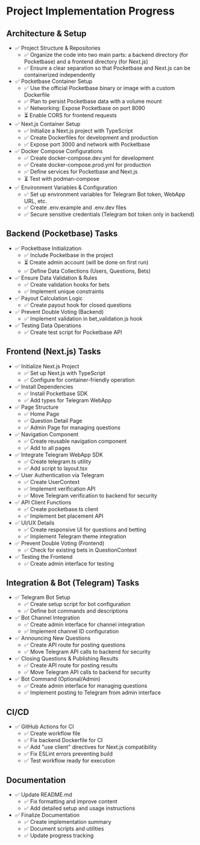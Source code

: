 # Project Implementation Progress

## Architecture & Setup
- ✅ Project Structure & Repositories
  - ✅ Organize the code into two main parts: a backend directory (for Pocketbase) and a frontend directory (for Next.js)
  - ✅ Ensure a clear separation so that Pocketbase and Next.js can be containerized independently
- ✅ Pocketbase Container Setup
  - ✅ Use the official Pocketbase binary or image with a custom Dockerfile
  - ✅ Plan to persist Pocketbase data with a volume mount
  - ✅ Networking: Expose Pocketbase on port 8090
  - ⏳ Enable CORS for frontend requests
- ✅ Next.js Container Setup
  - ✅ Initialize a Next.js project with TypeScript
  - ✅ Create Dockerfiles for development and production
  - ✅ Expose port 3000 and network with Pocketbase
- ✅ Docker Compose Configurations
  - ✅ Create docker-compose.dev.yml for development
  - ✅ Create docker-compose.prod.yml for production
  - ✅ Define services for Pocketbase and Next.js
  - ⏳ Test with podman-compose
- ✅ Environment Variables & Configuration
  - ✅ Set up environment variables for Telegram Bot token, WebApp URL, etc.
  - ✅ Create .env.example and .env.dev files
  - ✅ Secure sensitive credentials (Telegram bot token only in backend)

## Backend (Pocketbase) Tasks
- ✅ Pocketbase Initialization
  - ✅ Include Pocketbase in the project
  - ⏳ Create admin account (will be done on first run)
  - ✅ Define Data Collections (Users, Questions, Bets)
- ✅ Ensure Data Validation & Rules
  - ✅ Create validation hooks for bets
  - ✅ Implement unique constraints
- ✅ Payout Calculation Logic
  - ✅ Create payout hook for closed questions
- ✅ Prevent Double Voting (Backend)
  - ✅ Implement validation in bet_validation.js hook
- ✅ Testing Data Operations
  - ✅ Create test script for Pocketbase API

## Frontend (Next.js) Tasks
- ✅ Initialize Next.js Project
  - ✅ Set up Next.js with TypeScript
  - ✅ Configure for container-friendly operation
- ✅ Install Dependencies
  - ✅ Install Pocketbase SDK
  - ✅ Add types for Telegram WebApp
- ✅ Page Structure
  - ✅ Home Page
  - ✅ Question Detail Page
  - ✅ Admin Page for managing questions
- ✅ Navigation Component
  - ✅ Create reusable navigation component
  - ✅ Add to all pages
- ✅ Integrate Telegram WebApp SDK
  - ✅ Create telegram.ts utility
  - ✅ Add script to layout.tsx
- ✅ User Authentication via Telegram
  - ✅ Create UserContext
  - ✅ Implement verification API
  - ✅ Move Telegram verification to backend for security
- ✅ API Client Functions
  - ✅ Create pocketbase.ts client
  - ✅ Implement bet placement API
- ✅ UI/UX Details
  - ✅ Create responsive UI for questions and betting
  - ✅ Implement Telegram theme integration
- ✅ Prevent Double Voting (Frontend)
  - ✅ Check for existing bets in QuestionContext
- ✅ Testing the Frontend
  - ✅ Create admin interface for testing

## Integration & Bot (Telegram) Tasks
- ✅ Telegram Bot Setup
  - ✅ Create setup script for bot configuration
  - ✅ Define bot commands and descriptions
- ✅ Bot Channel Integration
  - ✅ Create admin interface for channel integration
  - ✅ Implement channel ID configuration
- ✅ Announcing New Questions
  - ✅ Create API route for posting questions
  - ✅ Move Telegram API calls to backend for security
- ✅ Closing Questions & Publishing Results
  - ✅ Create API route for posting results
  - ✅ Move Telegram API calls to backend for security
- ✅ Bot Command (Optional/Admin)
  - ✅ Create admin interface for managing questions
  - ✅ Implement posting to Telegram from admin interface

## CI/CD
- ✅ GitHub Actions for CI
  - ✅ Create workflow file
  - ✅ Fix backend Dockerfile for CI
  - ✅ Add "use client" directives for Next.js compatibility
  - ✅ Fix ESLint errors preventing build
  - ✅ Test workflow ready for execution

## Documentation
- ✅ Update README.md
  - ✅ Fix formatting and improve content
  - ✅ Add detailed setup and usage instructions
- ✅ Finalize Documentation
  - ✅ Create implementation summary
  - ✅ Document scripts and utilities
  - ✅ Update progress tracking
